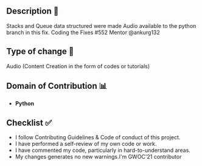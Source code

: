 ## Description 📜

Stacks and Queue data structured were made Audio available to the python branch in this fix. Coding the
Fixes #552
Mentor @ankurg132

## Type of change 📝

  Audio (Content Creation in the form of codes or tutorials)

## Domain of Contribution 📊

* **Python**

## Checklist ✅

* I follow Contributing Guidelines & Code of conduct of this project.
* I have performed a self-review of my own code or work.
* I have commented my code, particularly in hard-to-understand areas.
* My changes generates no new warnings.I'm GWOC'21 contributor